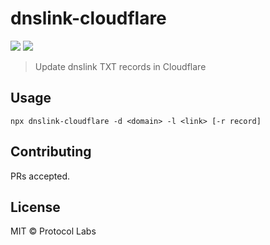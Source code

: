 # dnslink-cloudflare

[![](https://img.shields.io/npm/v/dnslink-cloudflare.svg?style=flat-square)](https://www.npmjs.com/package/dnslink-cloudflare)
[![](https://img.shields.io/badge/freenode-%23ipfs-blue.svg?style=flat-square)](https://webchat.freenode.net/?channels=%23ipfs)

> Update dnslink TXT records in Cloudflare

## Usage

```
npx dnslink-cloudflare -d <domain> -l <link> [-r record]
```

## Contributing

PRs accepted.

## License

MIT © Protocol Labs
